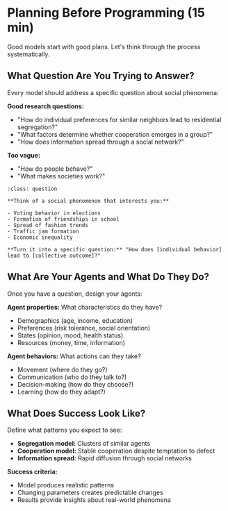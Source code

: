 # Planning Before Programming (15 min)

Good models start with good plans. Let's think through the process systematically.

## What Question Are You Trying to Answer?

Every model should address a specific question about social phenomena:

**Good research questions:**

- "How do individual preferences for similar neighbors lead to residential segregation?"
- "What factors determine whether cooperation emerges in a group?"
- "How does information spread through a social network?"

**Too vague:**

- "How do people behave?"
- "What makes societies work?"

```{admonition} Your Research Question
:class: question

**Think of a social phenomenon that interests you:**

- Voting behavior in elections
- Formation of friendships in school
- Spread of fashion trends
- Traffic jam formation
- Economic inequality

**Turn it into a specific question:** "How does [individual behavior] lead to [collective outcome]?"
```

## What Are Your Agents and What Do They Do?

Once you have a question, design your agents:

**Agent properties:** What characteristics do they have?

- Demographics (age, income, education)
- Preferences (risk tolerance, social orientation)  
- States (opinion, mood, health status)
- Resources (money, time, information)

**Agent behaviors:** What actions can they take?

- Movement (where do they go?)
- Communication (who do they talk to?)
- Decision-making (how do they choose?)
- Learning (how do they adapt?)

## What Does Success Look Like?

Define what patterns you expect to see:

- **Segregation model:** Clusters of similar agents
- **Cooperation model:** Stable cooperation despite temptation to defect
- **Information spread:** Rapid diffusion through social networks

**Success criteria:**

- Model produces realistic patterns
- Changing parameters creates predictable changes
- Results provide insights about real-world phenomena
